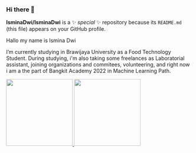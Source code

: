 ### Hi there 👋

**IsminaDwi/IsminaDwi** is a ✨ _special_ ✨ repository because its `README.md` (this file) appears on your GitHub profile.

Hallo my name is Ismina Dwi

I’m currently studying in Brawijaya University as a Food Technology Student. During studying, i'm also taking some freelances as Laboratorial assistant, joining organizations and commitees, volunteering, and right now i am a the part of Bangkit Academy 2022 in Machine Learning Path. 

<p align="left">
<a href="https://github.com/dimasmds">
  <img height="180em" src="https://github-readme-stats-eight-theta.vercel.app/api?username=dimasmds&show_icons=true&theme=algolia&include_all_commits=true&count_private=true"/>
  <img height="180em" src="https://github-readme-stats-eight-theta.vercel.app/api/top-langs/?username=dimasmds&layout=compact&langs_count=8&theme=algolia"/>
</a>
</p>
